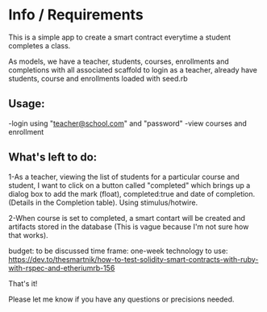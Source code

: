 # Info / Requirements

This is a simple app to create a smart contract everytime a student completes a class.

As models, we have a teacher, students, courses, enrollments and completions with all associated scaffold to login as a teacher, already have students, course and enrollments loaded with seed.rb

Usage:
------
-login using "teacher@school.com" and "password"
-view courses and enrollment

What's left to do:
------------------
1-As a teacher, viewing the list of students for a particular course and student, I want to click on a button called "completed" which brings up a dialog box to add the mark (float), completed:true and date of completion. (Details in the Completion table). Using stimulus/hotwire.

2-When course is set to completed, a smart contart will be created and artifacts stored in the database (This is vague because I'm not sure how that works).

budget: to be discussed
time frame: one-week
technology to use: https://dev.to/thesmartnik/how-to-test-solidity-smart-contracts-with-ruby-with-rspec-and-etheriumrb-156

That's it!

Please let me know if you have any questions or precisions needed.
